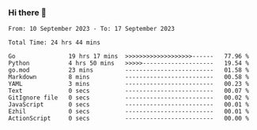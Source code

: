 ### Hi there 👋

<!--
**zhumeme/zhumeme** is a ✨ _special_ ✨ repository because its `README.md` (this file) appears on your GitHub profile.

Here are some ideas to get you started:

- 🔭 I’m currently working on ...
- 🌱 I’m currently learning ...
- 👯 I’m looking to collaborate on ...
- 🤔 I’m looking for help with ...
- 💬 Ask me about ...
- 📫 How to reach me: ...
- 😄 Pronouns: ...
- ⚡ Fun fact: ...
-->

<!--START_SECTION:waka-->

```all_time
From: 10 September 2023 - To: 17 September 2023

Total Time: 24 hrs 44 mins

Go               19 hrs 17 mins  >>>>>>>>>>>>>>>>>>>------   77.96 %
Python           4 hrs 50 mins   >>>>>--------------------   19.54 %
go.mod           23 mins         -------------------------   01.58 %
Markdown         8 mins          -------------------------   00.58 %
YAML             3 mins          -------------------------   00.23 %
Text             0 secs          -------------------------   00.07 %
GitIgnore file   0 secs          -------------------------   00.02 %
JavaScript       0 secs          -------------------------   00.01 %
Ezhil            0 secs          -------------------------   00.01 %
ActionScript     0 secs          -------------------------   00.00 %
```

<!--END_SECTION:waka-->
